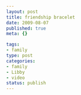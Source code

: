 ```yaml
--- 
layout: post
title: friendship bracelet
date: 2009-08-07
published: true
meta: {}

tags: 
- family
type: post
categories: 
- family
- Libby
- video
status: publish
---
```

<br /><br />
